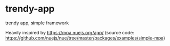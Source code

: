 # trendy-app
trendy app, simple framework

Heavily inspired by https://mpa.nuejs.org/app/ (source code: https://github.com/nuejs/nue/tree/master/packages/examples/simple-mpa)



